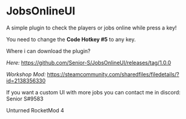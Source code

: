 # JobsOnlineUI
A simple plugin to check the players or jobs online while press a key!

You need to change the **Code Hotkey #5** to any key.

Where i can download the plugin?

*Here:* https://github.com/Senior-S/JobsOnlineUI/releases/tag/1.0.0 

*Workshop Mod:* https://steamcommunity.com/sharedfiles/filedetails/?id=2138356330

If you want a custom UI with more jobs you can contact me in discord: Senior S#9583

Unturned RocketMod 4
